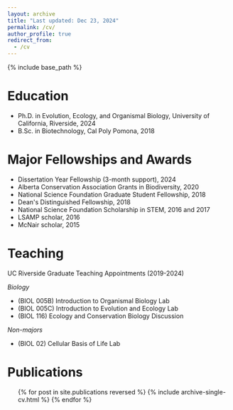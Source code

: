 ```yaml
---
layout: archive
title: "Last updated: Dec 23, 2024"
permalink: /cv/
author_profile: true
redirect_from:
  - /cv
---
```


{% include base_path %}

Education
======
* Ph.D. in Evolution, Ecology, and Organismal Biology, University of California, Riverside, 2024
* B.Sc. in Biotechnology, Cal Poly Pomona, 2018

Major Fellowships and Awards
======
* Dissertation Year Fellowship (3-month support), 2024
* Alberta Conservation Association Grants in Biodiversity, 2020
* National Science Foundation Graduate Student Fellowship, 2018
* Dean's Distinguished Fellowship, 2018
* National Science Foundation Scholarship in STEM, 2016 and 2017
* LSAMP scholar, 2016
* McNair scholar, 2015
  
Teaching
======
UC Riverside Graduate Teaching Appointments (2019-2024)

_Biology_
* (BIOL 005B) Introduction to Organismal Biology Lab
* (BIOL 005C) Introduction to Evolution and Ecology Lab
* (BIOL 116) Ecology and Conservation Biology Discussion

_Non-majors_
* (BIOL 02) Cellular Basis of Life Lab

Publications
======
  <ul>{% for post in site.publications reversed %}
    {% include archive-single-cv.html %}
  {% endfor %}</ul>
